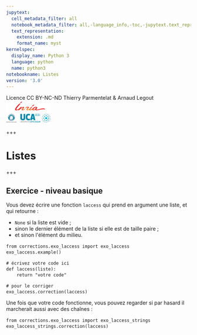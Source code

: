 ```yaml
---
jupytext:
  cell_metadata_filter: all
  notebook_metadata_filter: all,-language_info,-toc,-jupytext.text_representation.jupytext_version,-jupytext.text_representation.format_version
  text_representation:
    extension: .md
    format_name: myst
kernelspec:
  display_name: Python 3
  language: python
  name: python3
notebookname: Listes
version: '3.0'
---
```


<div class="licence">
<span>Licence CC BY-NC-ND</span>
<span>Thierry Parmentelat &amp; Arnaud Legout</span>
<span><img src="media/both-logos-small-alpha.png" /></span>
</div>

+++

# Listes

+++

## Exercice - niveau basique

Vous devez écrire une fonction `laccess` qui prend en argument une liste, et qui retourne :

* `None` si la liste est vide ;
* sinon le dernier élément de la liste si elle est de taille paire ;
* et sinon l'élément du milieu.

```{code-cell}
from corrections.exo_laccess import exo_laccess
exo_laccess.example()
```

```{code-cell}
# écrivez votre code ici
def laccess(liste):
    return "votre code"
```

```{code-cell}
# pour le corriger
exo_laccess.correction(laccess)
```

Une fois que votre code fonctionne, vous pouvez regarder si par hasard il marcherait aussi avec des chaînes :

```{code-cell}
from corrections.exo_laccess import exo_laccess_strings
exo_laccess_strings.correction(laccess)
```
